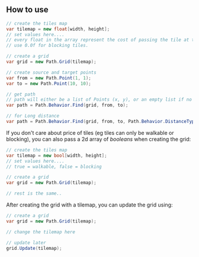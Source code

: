 ## How to use

```C#
// create the tiles map
var tilemap = new float[width, height];
// set values here....
// every float in the array represent the cost of passing the tile at that position.
// use 0.0f for blocking tiles.

// create a grid
var grid = new Path.Grid(tilemap);

// create source and target points
var from = new Path.Point(1, 1);
var to = new Path.Point(10, 10);

// get path
// path will either be a list of Points (x, y), or an empty list if no path is found.
var path = Path.Behavior.Find(grid, from, to);

// for Long distance
var path = Path.Behavior.Find(grid, from, to, Path.Behavior.DistanceType.Long);

```

If you don't care about price of tiles (eg tiles can only be walkable or blocking), you can also pass a 2d array of *booleans* when creating the grid:
```C#
// create the tiles map
var tilemap = new bool[width, height];
// set values here....
// true = walkable, false = blocking

// create a grid
var grid = new Path.Grid(tilemap);

// rest is the same..
```

After creating the grid with a tilemap, you can update the grid using:
```C#
// create a grid
var grid = new Path.Grid(tilemap);

// change the tilemap here

// update later
grid.Update(tilemap);
```